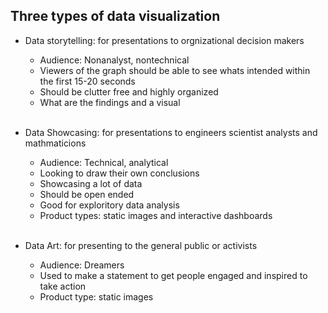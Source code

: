 ## Three types of data visualization
- Data storytelling: for presentations to orgnizational decision makers
    - Audience: Nonanalyst, nontechnical
    - Viewers of the graph should be able to see whats intended within the first 15-20 seconds
    - Should be clutter free and highly organized
    - What are the findings and a visual
    <br />
    
- Data Showcasing: for presentations to engineers scientist analysts and mathmaticions
    - Audience: Technical, analytical
    - Looking to draw their own conclusions
    - Showcasing a lot of data
    - Should be open ended
    - Good for exploritory data analysis
    - Product types: static images and interactive dashboards
     <br />
     
- Data Art: for presenting to the general public or activists
    - Audience: Dreamers 
    - Used to make a statement to get people engaged and inspired to take action
    - Product type: static images
    
